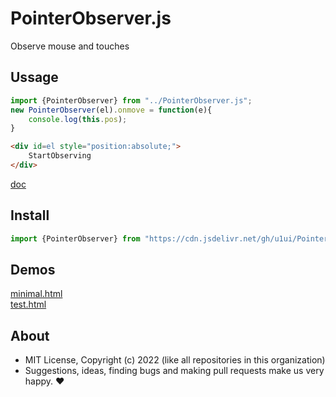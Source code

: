 # PointerObserver.js
Observe mouse and touches

## Ussage

```js
import {PointerObserver} from "../PointerObserver.js";
new PointerObserver(el).onmove = function(e){
    console.log(this.pos);
}
```

```html
<div id=el style="position:absolute;">
    StartObserving
</div>
```

[doc](https://doc.deno.land/https://cdn.jsdelivr.net/gh/u1ui/PointerObserver.js@$x.x.x/PointerObserver.js)

## Install

```js
import {PointerObserver} from "https://cdn.jsdelivr.net/gh/u1ui/PointerObserver.js@x.x.x/PointerObserver.min.js"
```

## Demos

[minimal.html](http://gcdn.li/u1ui/PointerObserver.js@main/tests/minimal.html)  
[test.html](http://gcdn.li/u1ui/PointerObserver.js@main/tests/test.html)  

## About

- MIT License, Copyright (c) 2022 <u1> (like all repositories in this organization) <br>
- Suggestions, ideas, finding bugs and making pull requests make us very happy. ♥

